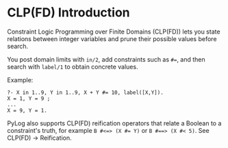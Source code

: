 # CLP(FD) Introduction

Constraint Logic Programming over Finite Domains (CLP(FD)) lets you state relations between integer variables and prune their possible values before search.

You post domain limits with `in/2`, add constraints such as `#=`, and then search with `label/1` to obtain concrete values.

Example:

```text
?- X in 1..9, Y in 1..9, X + Y #= 10, label([X,Y]).
X = 1, Y = 9 ;
...
X = 9, Y = 1.
```

PyLog also supports CLP(FD) reification operators that relate a Boolean to a
constraint's truth, for example `B #<=> (X #= Y)` or `B #==> (X #< 5)`.
See CLP(FD) → Reification.
